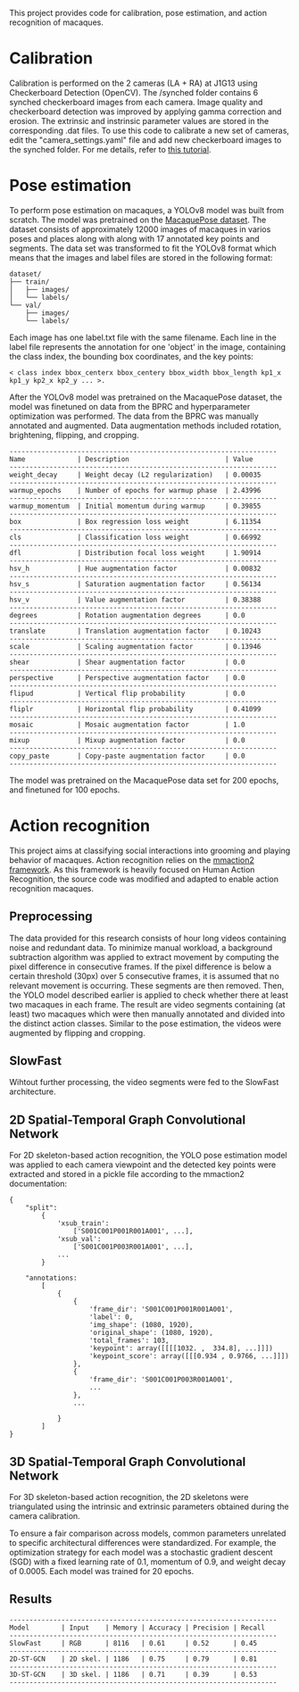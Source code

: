 This project provides code for calibration, pose estimation, and action recognition of macaques. 

# Calibration 

Calibration is performed on the 2 cameras (LA + RA) at J1G13 using Checkerboard Detection (OpenCV). The /synched folder contains 6 synched checkerboard images from each camera. Image quality and checkerboard detection
was improved by applying gamma correction and erosion. The extrinsic and instrinsic parameter values are stored in the corresponding .dat files. 
To use this code to calibrate a new set of cameras, edit the "camera_settings.yaml" file and add new checkerboard images to the synched folder. 
For me details, refer to [this tutorial](https://temugeb.github.io/opencv/python/2021/02/02/stereo-camera-calibration-and-triangulation.html). 

# Pose estimation 
To perform pose estimation on macaques, a YOLOv8 model was built from scratch. The model was pretrained on the [MacaquePose dataset](http://www.pri.kyoto-u.ac.jp/datasets/macaquepose/). The dataset consists of approximately 12000 images of macaques in varios poses and places along with
along with 17 annotated key points and segments. The data set was transformed to fit the YOLOv8 format which means that the images and label files are stored in the following format: 
```
dataset/
├── train/
│   ├── images/
│   └── labels/
└── val/
    ├── images/
    └── labels/
```

Each image has one label.txt file with the same filename. Each line in the label file represents the annotation for one 'object' in the image, containing the class index, the bounding box coordinates, and the key points: 
```
< class index bbox_centerx bbox_centery bbox_width bbox_length kp1_x kp1_y kp2_x kp2_y ... >. 
```
After the YOLOv8 model was pretrained on the MacaquePose dataset, the model was finetuned on data from the BPRC and hyperparameter optimization was performed. The data from the BPRC was manually annotated and augmented. 
Data augmentation methods included rotation, brightening, flipping, and cropping. 
```
-------------------------------------------------------------------
Name             | Description                        | Value      
-------------------------------------------------------------------
weight_decay     | Weight decay (L2 regularization)   | 0.00035    
-------------------------------------------------------------------
warmup_epochs    | Number of epochs for warmup phase  | 2.43996    
-------------------------------------------------------------------
warmup_momentum  | Initial momentum during warmup     | 0.39855    
-------------------------------------------------------------------
box              | Box regression loss weight         | 6.11354    
-------------------------------------------------------------------
cls              | Classification loss weight         | 0.66992    
-------------------------------------------------------------------
dfl              | Distribution focal loss weight     | 1.90914    
-------------------------------------------------------------------
hsv_h            | Hue augmentation factor            | 0.00832    
-------------------------------------------------------------------
hsv_s            | Saturation augmentation factor     | 0.56134    
-------------------------------------------------------------------
hsv_v            | Value augmentation factor          | 0.38388    
-------------------------------------------------------------------
degrees          | Rotation augmentation degrees      | 0.0        
-------------------------------------------------------------------
translate        | Translation augmentation factor    | 0.10243    
-------------------------------------------------------------------
scale            | Scaling augmentation factor        | 0.13946    
-------------------------------------------------------------------
shear            | Shear augmentation factor          | 0.0        
-------------------------------------------------------------------
perspective      | Perspective augmentation factor    | 0.0        
-------------------------------------------------------------------
flipud           | Vertical flip probability          | 0.0        
-------------------------------------------------------------------
fliplr           | Horizontal flip probability        | 0.41099    
-------------------------------------------------------------------
mosaic           | Mosaic augmentation factor         | 1.0        
-------------------------------------------------------------------
mixup            | Mixup augmentation factor          | 0.0        
-------------------------------------------------------------------
copy_paste       | Copy-paste augmentation factor     | 0.0        
-------------------------------------------------------------------
```

The model was pretrained on the MacaquePose data set for 200 epochs, and finetuned for 100 epochs. 

# Action recognition 
This project aims at classifying social interactions into grooming and playing behavior of macaques. Action recognition relies on the [mmaction2 framework](https://github.com/open-mmlab/mmaction2). As this framework is heavily focused on Human Action Recognition, the source code was modified and adapted to enable action recognition macaques. 

## Preprocessing 

The data provided for this research consists of hour long videos containing noise and redundant data. To minimize manual workload, a background subtraction algorithm was applied to extract movement by computing the pixel difference in consecutive frames. If the pixel difference is below a certain threshold (30px) over 5 consecutive frames, it is assumed that no relevant movement is occurring. These segments are then removed. Then, the YOLO model described earlier is applied 
to check whether there at least two macaques in each frame. The result are video segments containing (at least) two macaques which were then manually annotated and divided into the distinct action classes. Similar to the pose estimation, the videos were augmented by flipping and cropping. 

## SlowFast 
Wihtout further processing, the video segments were fed to the SlowFast architecture. 

## 2D Spatial-Temporal Graph Convolutional Network 
For 2D skeleton-based action recognition, the YOLO pose estimation model was applied to each camera viewpoint and the detected key points were extracted and stored in a pickle file according to the mmaction2 documentation: 
```
{
    "split":
        {
            'xsub_train':
                ['S001C001P001R001A001', ...],
            'xsub_val':
                ['S001C001P003R001A001', ...],
            ...
        }

    "annotations:
        [
            {
                {
                    'frame_dir': 'S001C001P001R001A001',
                    'label': 0,
                    'img_shape': (1080, 1920),
                    'original_shape': (1080, 1920),
                    'total_frames': 103,
                    'keypoint': array([[[[1032. ,  334.8], ...]]])
                    'keypoint_score': array([[[0.934 , 0.9766, ...]]])
                },
                {
                    'frame_dir': 'S001C001P003R001A001',
                    ...
                },
                ...

            }
        ]
}
```
## 3D Spatial-Temporal Graph Convolutional Network 
For 3D skeleton-based action recognition, the 2D skeletons were triangulated using the intrinsic and extrinsic parameters obtained during the camera calibration. 

To ensure a fair comparison across models, common parameters unrelated to specific architectural differences were standardized. For example, the optimization strategy for each model was a stochastic gradient descent (SGD) with a fixed learning rate of 0.1, momentum of 0.9, and weight decay of 0.0005. Each model was trained for 20 epochs. 

## Results 
```
-------------------------------------------------------------------
Model        | Input    | Memory | Accuracy | Precision | Recall 
-------------------------------------------------------------------
SlowFast     | RGB      | 8116   | 0.61     | 0.52      | 0.45   
-------------------------------------------------------------------
2D-ST-GCN    | 2D skel. | 1186   | 0.75     | 0.79      | 0.81   
-------------------------------------------------------------------
3D-ST-GCN    | 3D skel. | 1186   | 0.71     | 0.39      | 0.53   
-------------------------------------------------------------------
```

